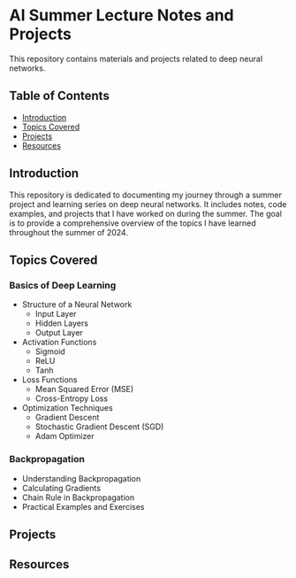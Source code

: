 # AI Summer Lecture Notes and Projects

This repository contains materials and projects related to deep neural networks. 

## Table of Contents

- [Introduction](#introduction)
- [Topics Covered](#topics-covered)
- [Projects](#projects)
- [Resources](#resources)

## Introduction

This repository is dedicated to documenting my journey through a summer project and learning series on deep neural networks. It includes notes, code examples, and projects that I have worked on during the summer. The goal is to provide a comprehensive overview of the topics I have learned throughout the summer of 2024.

## Topics Covered

### Basics of Deep Learning
- Structure of a Neural Network
  - Input Layer
  - Hidden Layers
  - Output Layer
- Activation Functions
  - Sigmoid
  - ReLU
  - Tanh
- Loss Functions
  - Mean Squared Error (MSE)
  - Cross-Entropy Loss
- Optimization Techniques
  - Gradient Descent
  - Stochastic Gradient Descent (SGD)
  - Adam Optimizer

### Backpropagation
- Understanding Backpropagation
- Calculating Gradients
- Chain Rule in Backpropagation
- Practical Examples and Exercises

## Projects

## Resources

